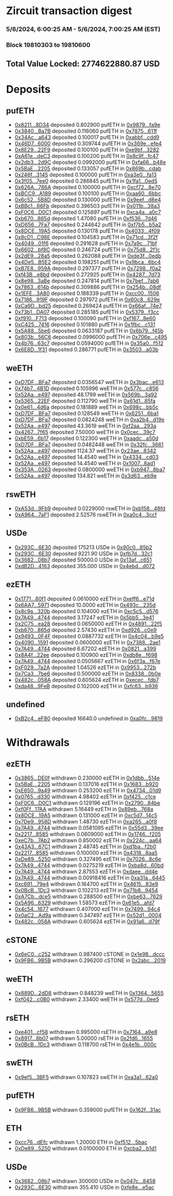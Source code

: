 # Zircuit transaction digest
### 5/6/2024, 6:00:25 AM - 5/6/2024, 7:00:25 AM (EST)
### Block 19810303 to 19810600

## Total Value Locked: 2774622880.87 USD

# Deposits
## pufETH
- [0x8211...8D34](https://etherscan.io/address/0x82117d0636F9b2EB78E0bC6A5B73de76C7838D34) deposited 0.802900 pufETH in [0x9879...fa9e](https://etherscan.io/tx/0x82117d0636F9b2EB78E0bC6A5B73de76C7838D34)
- [0x3840...Ba7B](https://etherscan.io/address/0x3840d3748a3b795c7414f89f6EbC7744ED01Ba7B) deposited 0.116060 pufETH in [0x7875...611f](https://etherscan.io/tx/0x3840d3748a3b795c7414f89f6EbC7744ED01Ba7B)
- [0x34Ac...a643](https://etherscan.io/address/0x34Ace2b55b67A57D889787d4d89A4723AdD5a643) deposited 0.100017 pufETH in [0xabbf...cdd9](https://etherscan.io/tx/0x34Ace2b55b67A57D889787d4d89A4723AdD5a643)
- [0x46D7...6000](https://etherscan.io/address/0x46D7628dB32eb7489Cf3C00A4bD439E91E3C6000) deposited 0.309744 pufETH in [0x369e...efe4](https://etherscan.io/tx/0x46D7628dB32eb7489Cf3C00A4bD439E91E3C6000)
- [0x8E29...22F9](https://etherscan.io/address/0x8E294b4470676457a0c45985579da1439eb922F9) deposited 0.100100 pufETH in [0xe9bf...3282](https://etherscan.io/tx/0x8E294b4470676457a0c45985579da1439eb922F9)
- [0xA61e...deC3](https://etherscan.io/address/0xA61e7704500dbD58feD8DE477a3e297de8cDdeC3) deposited 0.100200 pufETH in [0x8c9f...fc47](https://etherscan.io/tx/0xA61e7704500dbD58feD8DE477a3e297de8cDdeC3)
- [0x2db3...2d9C](https://etherscan.io/address/0x2db358a053fE44Cb56519A9eFFd12BA9cb7b2d9C) deposited 0.0992000 pufETH in [0xfa66...b48e](https://etherscan.io/tx/0x2db358a053fE44Cb56519A9eFFd12BA9cb7b2d9C)
- [0x5BaE...2205](https://etherscan.io/address/0x5BaE1750BBC48404316D06CCb5D4575A8Df72205) deposited 0.133057 pufETH in [0x869b...cdab](https://etherscan.io/tx/0x5BaE1750BBC48404316D06CCb5D4575A8Df72205)
- [0x246f...3145](https://etherscan.io/address/0x246f6CE5A71Fe28933eE2E32dB1425C4EF9d3145) deposited 0.100000 pufETH in [0xa3e0...fa13](https://etherscan.io/tx/0x246f6CE5A71Fe28933eE2E32dB1425C4EF9d3145)
- [0x3f05...7ee0](https://etherscan.io/address/0x3f054b4f8bFe181db12bfF0910142BdeA0A07ee0) deposited 0.286845 pufETH in [0x1fa1...0ed5](https://etherscan.io/tx/0x3f054b4f8bFe181db12bfF0910142BdeA0A07ee0)
- [0x626A...786A](https://etherscan.io/address/0x626Af448abf644309430936595106Bd5Bef1786A) deposited 0.100000 pufETH in [0xcf72...8e70](https://etherscan.io/tx/0x626Af448abf644309430936595106Bd5Bef1786A)
- [0xBCC9...A189](https://etherscan.io/address/0xBCC96D971454EB4A9be35fef33e1e7E9BAF8A189) deposited 0.100100 pufETH in [0xaa60...6bbc](https://etherscan.io/tx/0xBCC96D971454EB4A9be35fef33e1e7E9BAF8A189)
- [0x6c52...5B8D](https://etherscan.io/address/0x6c52dfAeE29967e164c238004bb291eed9995B8D) deposited 0.130000 pufETH in [0x9eef...d8e4](https://etherscan.io/tx/0x6c52dfAeE29967e164c238004bb291eed9995B8D)
- [0xBBc1...66Fb](https://etherscan.io/address/0xBBc1fE874422F61fB135e72C3229Fffc3Cb266Fb) deposited 0.396503 pufETH in [0x011b...38a3](https://etherscan.io/tx/0xBBc1fE874422F61fB135e72C3229Fffc3Cb266Fb)
- [0xF0C6...D0C1](https://etherscan.io/address/0xF0C6bB92D0b6f7D0F407D3AA353AdFd122DED0C1) deposited 0.125697 pufETH in [0xca4a...a0c7](https://etherscan.io/tx/0xF0C6bB92D0b6f7D0F407D3AA353AdFd122DED0C1)
- [0xb670...865d](https://etherscan.io/address/0xb670f5a55131c7EB414913b486E69f53FcD1865d) deposited 1.47080 pufETH in [0xf536...7d46](https://etherscan.io/tx/0xb670f5a55131c7EB414913b486E69f53FcD1865d)
- [0xD656...7Fa7](https://etherscan.io/address/0xD65697EBeC744De54C5F2166178cFe44a8aA7Fa7) deposited 0.244642 pufETH in [0xf7b5...b5a2](https://etherscan.io/tx/0xD65697EBeC744De54C5F2166178cFe44a8aA7Fa7)
- [0x8DCE...19A5](https://etherscan.io/address/0x8DCEc5535842660e637Dc5eC672B6745552219A5) deposited 0.130178 pufETH in [0x4033...4f09](https://etherscan.io/tx/0x8DCEc5535842660e637Dc5eC672B6745552219A5)
- [0x8cD1...C98E](https://etherscan.io/address/0x8cD1Cfb47bc129Ee1E861Ed4551d59B76A2EC98E) deposited 0.104583 pufETH in [0x71cd...3f2f](https://etherscan.io/tx/0x8cD1Cfb47bc129Ee1E861Ed4551d59B76A2EC98E)
- [0x4049...01f6](https://etherscan.io/address/0x40497953669B408AfFC77A5aDF8F02F24cef01f6) deposited 0.291628 pufETH in [0x7a9c...71bf](https://etherscan.io/tx/0x40497953669B408AfFC77A5aDF8F02F24cef01f6)
- [0x6602...bf8C](https://etherscan.io/address/0x66024f934A1375633a3831CEAAeb70A69007bf8C) deposited 0.246724 pufETH in [0x75d8...2f1c](https://etherscan.io/tx/0x66024f934A1375633a3831CEAAeb70A69007bf8C)
- [0x2dE9...28a5](https://etherscan.io/address/0x2dE95Dea9514e832a918Fe29fa2DaF99bD9028a5) deposited 0.262088 pufETH in [0xde3f...0edb](https://etherscan.io/tx/0x2dE95Dea9514e832a918Fe29fa2DaF99bD9028a5)
- [0x4De5...B5E2](https://etherscan.io/address/0x4De59b3a1450ae602f67Addd38f60eE70aB8B5E2) deposited 0.198251 pufETH in [0x9bca...6bc4](https://etherscan.io/tx/0x4De59b3a1450ae602f67Addd38f60eE70aB8B5E2)
- [0xB7E8...959A](https://etherscan.io/address/0xB7E86D3A178523D4ce0423d2dE0aAFD2184e959A) deposited 0.297377 pufETH in [0x7298...f0a2](https://etherscan.io/tx/0xB7E86D3A178523D4ce0423d2dE0aAFD2184e959A)
- [0xf43B...e8bd](https://etherscan.io/address/0xf43B81b967F9F13b7EFC497B4fcd088763Aae8bd) deposited 0.272925 pufETH in [0x4287...7d73](https://etherscan.io/tx/0xf43B81b967F9F13b7EFC497B4fcd088763Aae8bd)
- [0x8e98...3aBe](https://etherscan.io/address/0x8e9822b04484C1A10D5a80D17fEAE4a8E62d3aBe) deposited 0.247814 pufETH in [0x7bef...7ab6](https://etherscan.io/tx/0x8e9822b04484C1A10D5a80D17fEAE4a8E62d3aBe)
- [0x7863...614b](https://etherscan.io/address/0x7863A2e84564BfF9C19dBDB68770a8f814A5614b) deposited 0.309886 pufETH in [0x254b...08df](https://etherscan.io/tx/0x7863A2e84564BfF9C19dBDB68770a8f814A5614b)
- [0x1EFE...3A80](https://etherscan.io/address/0x1EFEd74EF07c285324952646918d5f547Ae83A80) deposited 0.188339 pufETH in [0xcc00...1506](https://etherscan.io/tx/0x1EFEd74EF07c285324952646918d5f547Ae83A80)
- [0x7186...919F](https://etherscan.io/address/0x71866776491a932834c14E21e9D2B8676eBa919F) deposited 0.297972 pufETH in [0x60c8...629e](https://etherscan.io/tx/0x71866776491a932834c14E21e9D2B8676eBa919F)
- [0xCa9D...bd25](https://etherscan.io/address/0xCa9D37301e9A7788578E1Aee41fEC2620438bd25) deposited 0.269424 pufETH in [0x66af...74e7](https://etherscan.io/tx/0xCa9D37301e9A7788578E1Aee41fEC2620438bd25)
- [0x73b1...DA07](https://etherscan.io/address/0x73b11db041bD8bdE141385fE68A9EF0034DeDA07) deposited 0.285185 pufETH in [0x5379...f3cc](https://etherscan.io/tx/0x73b11db041bD8bdE141385fE68A9EF0034DeDA07)
- [0xf910...F713](https://etherscan.io/address/0xf910d6d3c7B4dd6784c595c2D0802963F1c8F713) deposited 0.100090 pufETH in [0xf167...8e60](https://etherscan.io/tx/0xf910d6d3c7B4dd6784c595c2D0802963F1c8F713)
- [0xC425...7416](https://etherscan.io/address/0xC425d6f91b7d3a89173874C258d8E24DAA5B7416) deposited 0.101880 pufETH in [0x1fbc...c131](https://etherscan.io/tx/0xC425d6f91b7d3a89173874C258d8E24DAA5B7416)
- [0x5A88...5be6](https://etherscan.io/address/0x5A88b6B839Ef737a029bd15Ee4f85496d7c15be6) deposited 0.0633187 pufETH in [0x6b79...f45b](https://etherscan.io/tx/0x5A88b6B839Ef737a029bd15Ee4f85496d7c15be6)
- [0x803b...56C6](https://etherscan.io/address/0x803b8048a0486664339724C221978662dc2056C6) deposited 0.0996000 pufETH in [0x706e...c495](https://etherscan.io/tx/0x803b8048a0486664339724C221978662dc2056C6)
- [0x4b76...63c7](https://etherscan.io/address/0x4b7644290e00B234920E0CEF2281c1F5E07363c7) deposited 0.0594000 pufETH in [0x35a0...f512](https://etherscan.io/tx/0x4b7644290e00B234920E0CEF2281c1F5E07363c7)
- [0x6E8D...1f31](https://etherscan.io/address/0x6E8De4097c9446F03006d9bbAeB4551909EA1f31) deposited 0.286771 pufETH in [0x3503...a03b](https://etherscan.io/tx/0x6E8De4097c9446F03006d9bbAeB4551909EA1f31)
## weETH
- [0xD7DF...BFa7](https://etherscan.io/address/0xD7DF7E085214743530afF339aFC420c7c720BFa7) deposited 0.0356547 weETH in [0x3bac...e613](https://etherscan.io/tx/0xD7DF7E085214743530afF339aFC420c7c720BFa7)
- [0x74b7...4B1D](https://etherscan.io/address/0x74b745334635e8dD17F9574227bC458214114B1D) deposited 0.105996 weETH in [0x577c...c856](https://etherscan.io/tx/0x74b745334635e8dD17F9574227bC458214114B1D)
- [0x52Aa...e497](https://etherscan.io/address/0x52Aa899454998Be5b000Ad077a46Bbe360F4e497) deposited 48.1799 weETH in [0x569b...3a92](https://etherscan.io/tx/0x52Aa899454998Be5b000Ad077a46Bbe360F4e497)
- [0x5365...22EF](https://etherscan.io/address/0x53650d908b3F2Af09f2008EE59D87Fb1daA222EF) deposited 0.112790 weETH in [0x61d1...85fa](https://etherscan.io/tx/0x53650d908b3F2Af09f2008EE59D87Fb1daA222EF)
- [0x0e61...4d6a](https://etherscan.io/address/0x0e61098F20DAC99B0784831a36f222e70Abb4d6a) deposited 0.181889 weETH in [0x698c...bb5c](https://etherscan.io/tx/0x0e61098F20DAC99B0784831a36f222e70Abb4d6a)
- [0xD7DF...BFa7](https://etherscan.io/address/0xD7DF7E085214743530afF339aFC420c7c720BFa7) deposited 0.128549 weETH in [0x6251...6ba1](https://etherscan.io/tx/0xD7DF7E085214743530afF339aFC420c7c720BFa7)
- [0xD7DF...BFa7](https://etherscan.io/address/0xD7DF7E085214743530afF339aFC420c7c720BFa7) deposited 0.0824248 weETH in [0xa2b4...d19e](https://etherscan.io/tx/0xD7DF7E085214743530afF339aFC420c7c720BFa7)
- [0x52Aa...e497](https://etherscan.io/address/0x52Aa899454998Be5b000Ad077a46Bbe360F4e497) deposited 43.3619 weETH in [0xf2aa...293a](https://etherscan.io/tx/0x52Aa899454998Be5b000Ad077a46Bbe360F4e497)
- [0x4267...7f65](https://etherscan.io/address/0x4267bba78fb67E5718dD95Ea4a97c258d22b7f65) deposited 7.50000 weETH in [0x0cec...39c7](https://etherscan.io/tx/0x4267bba78fb67E5718dD95Ea4a97c258d22b7f65)
- [0xbE59...6b17](https://etherscan.io/address/0xbE594D6c74716eaC5190Ab93d8f3cAA98e6a6b17) deposited 0.122300 weETH in [0xaadc...a50d](https://etherscan.io/tx/0xbE594D6c74716eaC5190Ab93d8f3cAA98e6a6b17)
- [0xD7DF...BFa7](https://etherscan.io/address/0xD7DF7E085214743530afF339aFC420c7c720BFa7) deposited 0.0482448 weETH in [0x32fc...3661](https://etherscan.io/tx/0xD7DF7E085214743530afF339aFC420c7c720BFa7)
- [0x52Aa...e497](https://etherscan.io/address/0x52Aa899454998Be5b000Ad077a46Bbe360F4e497) deposited 1124.37 weETH in [0x23ae...8342](https://etherscan.io/tx/0x52Aa899454998Be5b000Ad077a46Bbe360F4e497)
- [0x52Aa...e497](https://etherscan.io/address/0x52Aa899454998Be5b000Ad077a46Bbe360F4e497) deposited 14.4540 weETH in [0x4334...cd03](https://etherscan.io/tx/0x52Aa899454998Be5b000Ad077a46Bbe360F4e497)
- [0x52Aa...e497](https://etherscan.io/address/0x52Aa899454998Be5b000Ad077a46Bbe360F4e497) deposited 14.4540 weETH in [0x1007...8ad1](https://etherscan.io/tx/0x52Aa899454998Be5b000Ad077a46Bbe360F4e497)
- [0x353A...0263](https://etherscan.io/address/0x353Ad14cBA8BCceAD6C60cD65384045278540263) deposited 0.0800000 weETH in [0xb947...8ba7](https://etherscan.io/tx/0x353Ad14cBA8BCceAD6C60cD65384045278540263)
- [0x52Aa...e497](https://etherscan.io/address/0x52Aa899454998Be5b000Ad077a46Bbe360F4e497) deposited 134.821 weETH in [0x3d63...eb9e](https://etherscan.io/tx/0x52Aa899454998Be5b000Ad077a46Bbe360F4e497)
## rswETH
- [0xA53d...9Fb9](https://etherscan.io/address/0xA53d79eB2c918D9Cca739c9384495BACdB1D9Fb9) deposited 0.0229000 rswETH in [0xb158...48fd](https://etherscan.io/tx/0xA53d79eB2c918D9Cca739c9384495BACdB1D9Fb9)
- [0xA964...7aF1](https://etherscan.io/address/0xA964065CfB7AeBBB92F3ee5DC16B816f9d5E7aF1) deposited 2.52576 rswETH in [0xa0c4...3ccf](https://etherscan.io/tx/0xA964065CfB7AeBBB92F3ee5DC16B816f9d5E7aF1)
## USDe
- [0x293C...6E30](https://etherscan.io/address/0x293C6937D8D82e05B01335F7B33FBA0c8e256E30) deposited 175213 USDe in [0x90c0...85b2](https://etherscan.io/tx/0x293C6937D8D82e05B01335F7B33FBA0c8e256E30)
- [0x293C...6E30](https://etherscan.io/address/0x293C6937D8D82e05B01335F7B33FBA0c8e256E30) deposited 9221.90 USDe in [0xfb7d...32c1](https://etherscan.io/tx/0x293C6937D8D82e05B01335F7B33FBA0c8e256E30)
- [0x3682...08b7](https://etherscan.io/address/0x3682C053aB355C0521375447701Dca128DE408b7) deposited 50000.0 USDe in [0x13af...c651](https://etherscan.io/tx/0x3682C053aB355C0521375447701Dca128DE408b7)
- [0xdB2D...4163](https://etherscan.io/address/0xdB2D35b7b7767968781CB8B010D01bD60C234163) deposited 355.000 USDe in [0x4ebd...d072](https://etherscan.io/tx/0xdB2D35b7b7767968781CB8B010D01bD60C234163)
## ezETH
- [0x1771...80f1](https://etherscan.io/address/0x17710B9e26a497849072D2234d4Ff21399b580f1) deposited 0.0610000 ezETH in [0xeff6...e71d](https://etherscan.io/tx/0x17710B9e26a497849072D2234d4Ff21399b580f1)
- [0x6AA7...5971](https://etherscan.io/address/0x6AA74D48109BBe52Cd34734260c0C9fed8c25971) deposited 10.0000 ezETH in [0x493c...235d](https://etherscan.io/tx/0x6AA74D48109BBe52Cd34734260c0C9fed8c25971)
- [0x8c9a...320b](https://etherscan.io/address/0x8c9a5247c0B2eAD5C7B22704A583f6c6A72a320b) deposited 0.104000 ezETH in [0xc5c5...d576](https://etherscan.io/tx/0x8c9a5247c0B2eAD5C7B22704A583f6c6A72a320b)
- [0x7A49...4744](https://etherscan.io/address/0x7A493Be5c2ce014cD049Bf178a1ac0Db1B434744) deposited 3.17247 ezETH in [0x5bb5...3e41](https://etherscan.io/tx/0x7A493Be5c2ce014cD049Bf178a1ac0Db1B434744)
- [0x2C75...ea28](https://etherscan.io/address/0x2C75e83c926f988db3Da9932A9367Ac82B6Aea28) deposited 0.0650000 ezETH in [0x4891...22f5](https://etherscan.io/tx/0x2C75e83c926f988db3Da9932A9367Ac82B6Aea28)
- [0xb670...865d](https://etherscan.io/address/0xb670f5a55131c7EB414913b486E69f53FcD1865d) deposited 2.57430 ezETH in [0xd926...c0e9](https://etherscan.io/tx/0xb670f5a55131c7EB414913b486E69f53FcD1865d)
- [0x9493...0F4F](https://etherscan.io/address/0x9493D3eDF83451E7Ecb72955C8284b1843130F4F) deposited 0.0887732 ezETH in [0x4c04...b9e5](https://etherscan.io/tx/0x9493D3eDF83451E7Ecb72955C8284b1843130F4F)
- [0x4090...1591](https://etherscan.io/address/0x409082fd17cE0A6c1f93224E0d025989C6d21591) deposited 0.0600000 ezETH in [0x7388...2ae1](https://etherscan.io/tx/0x409082fd17cE0A6c1f93224E0d025989C6d21591)
- [0x7A49...4744](https://etherscan.io/address/0x7A493Be5c2ce014cD049Bf178a1ac0Db1B434744) deposited 6.67202 ezETH in [0x0821...a399](https://etherscan.io/tx/0x7A493Be5c2ce014cD049Bf178a1ac0Db1B434744)
- [0x8A4f...22ee](https://etherscan.io/address/0x8A4f71E5D56eB49A59D28dAfBBD60533702E22ee) deposited 0.100900 ezETH in [0xdb8e...f698](https://etherscan.io/tx/0x8A4f71E5D56eB49A59D28dAfBBD60533702E22ee)
- [0x7A49...4744](https://etherscan.io/address/0x7A493Be5c2ce014cD049Bf178a1ac0Db1B434744) deposited 0.0505667 ezETH in [0x6f3a...f67e](https://etherscan.io/tx/0x7A493Be5c2ce014cD049Bf178a1ac0Db1B434744)
- [0xF029...7a2A](https://etherscan.io/address/0xF0299797023239e1563aEF88D7C6D0963b7a7a2A) deposited 1.04526 ezETH in [0x9953...272b](https://etherscan.io/tx/0xF0299797023239e1563aEF88D7C6D0963b7a7a2A)
- [0x7Ca3...7be6](https://etherscan.io/address/0x7Ca3149dA1298bf56c2f62E41BCAdE877dD87be6) deposited 0.500000 ezETH in [0x8338...0b0e](https://etherscan.io/tx/0x7Ca3149dA1298bf56c2f62E41BCAdE877dD87be6)
- [0x482c...058A](https://etherscan.io/address/0x482cF08e177A551118956DbC9fDffbE1Ba24058A) deposited 0.605624 ezETH in [0xecec...fdb7](https://etherscan.io/tx/0x482cF08e177A551118956DbC9fDffbE1Ba24058A)
- [0xda48...9FeB](https://etherscan.io/address/0xda4846Fd353e0b9806b78Ca653ab8c114BFb9FeB) deposited 0.102000 ezETH in [0xfc63...b936](https://etherscan.io/tx/0xda4846Fd353e0b9806b78Ca653ab8c114BFb9FeB)
## undefined
- [0xB2c4...eF80](https://etherscan.io/address/0xB2c48ECc1346EEa6698e57734fAE2d871eA4eF80) deposited 16640.0 undefined in [0xa0fc...9819](https://etherscan.io/tx/0xB2c48ECc1346EEa6698e57734fAE2d871eA4eF80)
# Withdrawals
## ezETH
- [0x3865...DE0f](https://etherscan.io/address/0x3865ec7D9AcAD824A305cdFb177A849C4DeEDE0f) withdrawn 0.230000 ezETH in [0x1dbb...514e](https://etherscan.io/tx/0x3865ec7D9AcAD824A305cdFb177A849C4DeEDE0f)
- [0x5BaE...2205](https://etherscan.io/address/0x5BaE1750BBC48404316D06CCb5D4575A8Df72205) withdrawn 0.137016 ezETH in [0x1683...b920](https://etherscan.io/tx/0x5BaE1750BBC48404316D06CCb5D4575A8Df72205)
- [0xE650...9a49](https://etherscan.io/address/0xE650a1453F8a2407561807690723734FBb109a49) withdrawn 0.253200 ezETH in [0x4734...01d9](https://etherscan.io/tx/0xE650a1453F8a2407561807690723734FBb109a49)
- [0x0765...d330](https://etherscan.io/address/0x076539716F74b0a63551521426686Bd1cDe5d330) withdrawn 4.98402 ezETH in [0xf425...c1ce](https://etherscan.io/tx/0x076539716F74b0a63551521426686Bd1cDe5d330)
- [0xF0C6...D0C1](https://etherscan.io/address/0xF0C6bB92D0b6f7D0F407D3AA353AdFd122DED0C1) withdrawn 0.129196 ezETH in [0x2790...84be](https://etherscan.io/tx/0xF0C6bB92D0b6f7D0F407D3AA353AdFd122DED0C1)
- [0xf0Ff...17AA](https://etherscan.io/address/0xf0Ff94D13F24acD543cA9d5b1E6f64bE5a2617AA) withdrawn 5.16449 ezETH in [0x89eb...768a](https://etherscan.io/tx/0xf0Ff94D13F24acD543cA9d5b1E6f64bE5a2617AA)
- [0x8DCE...19A5](https://etherscan.io/address/0x8DCEc5535842660e637Dc5eC672B6745552219A5) withdrawn 0.131000 ezETH in [0xc5d7...14c5](https://etherscan.io/tx/0x8DCEc5535842660e637Dc5eC672B6745552219A5)
- [0x7De9...958D](https://etherscan.io/address/0x7De980CBFA4b52595613D3265Ef6FEb2b8E1958D) withdrawn 1.48730 ezETH in [0xa265...a0f8](https://etherscan.io/tx/0x7De980CBFA4b52595613D3265Ef6FEb2b8E1958D)
- [0x7A49...4744](https://etherscan.io/address/0x7A493Be5c2ce014cD049Bf178a1ac0Db1B434744) withdrawn 0.0581095 ezETH in [0x55d3...39ee](https://etherscan.io/tx/0x7A493Be5c2ce014cD049Bf178a1ac0Db1B434744)
- [0x2217...8585](https://etherscan.io/address/0x2217765b4469EaC176f44380E55F8538CDbb8585) withdrawn 0.0609000 ezETH in [0x1746...f205](https://etherscan.io/tx/0x2217765b4469EaC176f44380E55F8538CDbb8585)
- [0xeC7b...7Ab2](https://etherscan.io/address/0xeC7bf9C2276740cfc663EF43BdCD605B17647Ab2) withdrawn 0.850002 ezETH in [0x224c...aa64](https://etherscan.io/tx/0xeC7bf9C2276740cfc663EF43BdCD605B17647Ab2)
- [0x43A3...67C1](https://etherscan.io/address/0x43A3D11FB60D7F1d9878aC1f10421026444267C1) withdrawn 2.48745 ezETH in [0xd1ba...f2b0](https://etherscan.io/tx/0x43A3D11FB60D7F1d9878aC1f10421026444267C1)
- [0x2217...8585](https://etherscan.io/address/0x2217765b4469EaC176f44380E55F8538CDbb8585) withdrawn 0.100000 ezETH in [0x4318...8aa5](https://etherscan.io/tx/0x2217765b4469EaC176f44380E55F8538CDbb8585)
- [0xDe89...5250](https://etherscan.io/address/0xDe8984a4fFdD70C9625337e2EA2773593c705250) withdrawn 0.327495 ezETH in [0x7026...8c6e](https://etherscan.io/tx/0xDe8984a4fFdD70C9625337e2EA2773593c705250)
- [0x7A49...4744](https://etherscan.io/address/0x7A493Be5c2ce014cD049Bf178a1ac0Db1B434744) withdrawn 0.0275219 ezETH in [0xba8d...60bd](https://etherscan.io/tx/0x7A493Be5c2ce014cD049Bf178a1ac0Db1B434744)
- [0x7A49...4744](https://etherscan.io/address/0x7A493Be5c2ce014cD049Bf178a1ac0Db1B434744) withdrawn 2.87553 ezETH in [0xdaee...dd4e](https://etherscan.io/tx/0x7A493Be5c2ce014cD049Bf178a1ac0Db1B434744)
- [0x7A49...4744](https://etherscan.io/address/0x7A493Be5c2ce014cD049Bf178a1ac0Db1B434744) withdrawn 0.00918416 ezETH in [0xa31a...6445](https://etherscan.io/tx/0x7A493Be5c2ce014cD049Bf178a1ac0Db1B434744)
- [0xc691...79e4](https://etherscan.io/address/0xc69108f61b36B30Afc485658C00B6F78C99579e4) withdrawn 0.164700 ezETH in [0x4615...83e9](https://etherscan.io/tx/0xc69108f61b36B30Afc485658C00B6F78C99579e4)
- [0x0BcB...1Dc3](https://etherscan.io/address/0x0BcB05eBEeeba9cF8D568f1c9E9413e7BC631Dc3) withdrawn 0.102213 ezETH in [0x71b8...9454](https://etherscan.io/tx/0x0BcB05eBEeeba9cF8D568f1c9E9413e7BC631Dc3)
- [0xA7Cb...dce5](https://etherscan.io/address/0xA7Cb0C1b88f50dC375340D1DE95422666976dce5) withdrawn 0.288500 ezETH in [0xbe63...7629](https://etherscan.io/tx/0xA7Cb0C1b88f50dC375340D1DE95422666976dce5)
- [0x5A96...6329](https://etherscan.io/address/0x5A962bf8a4d7fB406B3e5F01e76feF730bd76329) withdrawn 1.58573 ezETH in [0x61e5...afd7](https://etherscan.io/tx/0x5A962bf8a4d7fB406B3e5F01e76feF730bd76329)
- [0x4c54...1677](https://etherscan.io/address/0x4c54543d1e43DF91DAA5b5597935eB41b3f81677) withdrawn 0.407000 ezETH in [0x7499...94c4](https://etherscan.io/tx/0x4c54543d1e43DF91DAA5b5597935eB41b3f81677)
- [0x0aC2...Ad9a](https://etherscan.io/address/0x0aC2E3DF2a5Bc6e429b3Cf8D0BA895c81e83Ad9a) withdrawn 0.347497 ezETH in [0x52d1...0004](https://etherscan.io/tx/0x0aC2E3DF2a5Bc6e429b3Cf8D0BA895c81e83Ad9a)
- [0x482c...058A](https://etherscan.io/address/0x482cF08e177A551118956DbC9fDffbE1Ba24058A) withdrawn 0.605624 ezETH in [0x91a6...d79f](https://etherscan.io/tx/0x482cF08e177A551118956DbC9fDffbE1Ba24058A)
## cSTONE
- [0x6eC0...c252](https://etherscan.io/address/0x6eC0eAFD5dfCB9E2433019367E014a29f056c252) withdrawn 0.987400 cSTONE in [0x1e98...dccc](https://etherscan.io/tx/0x6eC0eAFD5dfCB9E2433019367E014a29f056c252)
- [0x9FB6...9B5B](https://etherscan.io/address/0x9FB61f80672f8004F7833F37540Be5C4A11a9B5B) withdrawn 0.296200 cSTONE in [0x2abc...2019](https://etherscan.io/tx/0x9FB61f80672f8004F7833F37540Be5C4A11a9B5B)
## weETH
- [0x889D...2dD8](https://etherscan.io/address/0x889D978aFFaBd1b961Da5e002792366b62C02dD8) withdrawn 0.848239 weETH in [0x1364...5655](https://etherscan.io/tx/0x889D978aFFaBd1b961Da5e002792366b62C02dD8)
- [0xf042...c0B0](https://etherscan.io/address/0xf042dEcb799Ab7c04c7A2A07b648ef3a11a8c0B0) withdrawn 2.33400 weETH in [0x577d...0ee5](https://etherscan.io/tx/0xf042dEcb799Ab7c04c7A2A07b648ef3a11a8c0B0)
## rsETH
- [0xe401...cf58](https://etherscan.io/address/0xe401b9Bcab9929b0AAAbF0EC0D189122084ecf58) withdrawn 0.995000 rsETH in [0x7164...a9e8](https://etherscan.io/tx/0xe401b9Bcab9929b0AAAbF0EC0D189122084ecf58)
- [0x8917...8b07](https://etherscan.io/address/0x8917727FfE75357b0352979100bB7263cef38b07) withdrawn 5.00000 rsETH in [0x2fd6...1655](https://etherscan.io/tx/0x8917727FfE75357b0352979100bB7263cef38b07)
- [0x0BcB...1Dc3](https://etherscan.io/address/0x0BcB05eBEeeba9cF8D568f1c9E9413e7BC631Dc3) withdrawn 0.118700 rsETH in [0x4e1b...000c](https://etherscan.io/tx/0x0BcB05eBEeeba9cF8D568f1c9E9413e7BC631Dc3)
## swETH
- [0x9ef5...3BF5](https://etherscan.io/address/0x9ef5DD44D2BBD143AEc251b1CA4Fb5A8A3893BF5) withdrawn 0.107823 swETH in [0xa3a1...62a0](https://etherscan.io/tx/0x9ef5DD44D2BBD143AEc251b1CA4Fb5A8A3893BF5)
## pufETH
- [0x9FB6...9B5B](https://etherscan.io/address/0x9FB61f80672f8004F7833F37540Be5C4A11a9B5B) withdrawn 0.359000 pufETH in [0x162f...31ac](https://etherscan.io/tx/0x9FB61f80672f8004F7833F37540Be5C4A11a9B5B)
## ETH
- [0xcc76...dEfc](https://etherscan.io/address/0xcc7603F7e3Df3F84db5dA623Af5Ae6491982dEfc) withdrawn 1.20000 ETH in [0xf512...5bac](https://etherscan.io/tx/0xcc7603F7e3Df3F84db5dA623Af5Ae6491982dEfc)
- [0xDe89...5250](https://etherscan.io/address/0xDe8984a4fFdD70C9625337e2EA2773593c705250) withdrawn 0.0100000 ETH in [0xcba2...b1d1](https://etherscan.io/tx/0xDe8984a4fFdD70C9625337e2EA2773593c705250)
## USDe
- [0x3682...08b7](https://etherscan.io/address/0x3682C053aB355C0521375447701Dca128DE408b7) withdrawn 300000 USDe in [0x047c...8458](https://etherscan.io/tx/0x3682C053aB355C0521375447701Dca128DE408b7)
- [0x293C...6E30](https://etherscan.io/address/0x293C6937D8D82e05B01335F7B33FBA0c8e256E30) withdrawn 355.410 USDe in [0xfe8e...e5ac](https://etherscan.io/tx/0x293C6937D8D82e05B01335F7B33FBA0c8e256E30)
